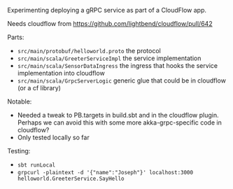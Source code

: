 Experimenting deploying a gRPC service as part of a CloudFlow app.

Needs cloudflow from https://github.com/lightbend/cloudflow/pull/642

Parts:
* `src/main/protobuf/helloworld.proto` the protocol
* `src/main/scala/GreeterServiceImpl` the service implementation
* `src/main/scala/SensorDataIngress` the ingress that hooks the service implementation into cloudflow
* `src/main/scala/GrpcServerLogic` generic glue that could be in cloudflow (or a cf library)

Notable:
* Needed a tweak to PB.targets in build.sbt and in the cloudflow plugin. Perhaps we can avoid this with some more akka-grpc-specific code in cloudflow?
* Only tested locally so far

Testing:
* `sbt runLocal`
* `grpcurl -plaintext -d '{"name":"Joseph"}' localhost:3000 helloworld.GreeterService.SayHello`
